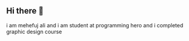 ## Hi there 👋
  i am mehefuj ali
  and i am student at programming hero
 and i completed graphic design course
 


 
